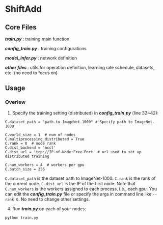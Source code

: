 # ShiftAdd

## Core Files
***train.py*** : training main function 

***config_train.py*** : training configurations

***model_infer.py*** : network definition

***other files*** : utils for operation definition, learning rate schedule, datasets, etc. (no need to focus on) 

## Usage
### Overiew
1. Specify the training setting (distributed) in ***config_train.py*** (line 32~42):
```
C.dataset_path = "path-to-ImageNet-1000" # Specify path to ImageNet-1000

C.world_size = 1  # num of nodes
C.multiprocessing_distributed = True
C.rank = 0  # node rank
C.dist_backend = 'nccl'
C.dist_url = 'tcp://IP-of-Node:Free-Port' # url used to set up distributed training

C.num_workers = 4  # workers per gpu
C.batch_size = 256
```
`C.dataset_path` is the dataset path to ImageNet-1000. `C.rank` is the rank of the current node. `C.dist_url` is the IP of the first node. Note that `C.num_workers` is the workers assigned to each process, i.e., each gpu. You can edit the ***config_train.py*** file or specify the args in command line like `--rank 0`. No need to change other settings.

4. Run ***train.py*** on each of your nodes: 
```
python train.py
```
